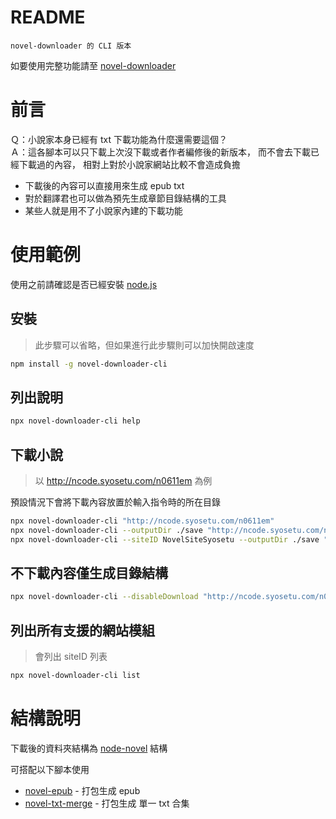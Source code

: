 # README

    novel-downloader 的 CLI 版本

如要使用完整功能請至 [novel-downloader](https://www.npmjs.com/package/novel-downloader)

# 前言

Ｑ：小說家本身已經有 txt 下載功能為什麼還需要這個？  
Ａ：這各腳本可以只下載上次沒下載或者作者編修後的新版本，
而不會去下載已經下載過的內容，
相對上對於小說家網站比較不會造成負擔

- 下載後的內容可以直接用來生成 epub txt
- 對於翻譯君也可以做為預先生成章節目錄結構的工具
- 某些人就是用不了小說家內建的下載功能

# 使用範例

使用之前請確認是否已經安裝 [node.js](https://nodejs.org/zh-cn/)

## 安裝

> 此步驟可以省略，但如果進行此步驟則可以加快開啟速度

```bash
npm install -g novel-downloader-cli
```

## 列出說明

```bash
npx novel-downloader-cli help
```

## 下載小說

> 以 http://ncode.syosetu.com/n0611em 為例

預設情況下會將下載內容放置於輸入指令時的所在目錄

```bash
npx novel-downloader-cli "http://ncode.syosetu.com/n0611em"
npx novel-downloader-cli --outputDir ./save "http://ncode.syosetu.com/n0611em"
npx novel-downloader-cli --siteID NovelSiteSyosetu --outputDir ./save "http://ncode.syosetu.com/n0611em"
```

## 不下載內容僅生成目錄結構

```bash
npx novel-downloader-cli --disableDownload "http://ncode.syosetu.com/n0611em"
```

## 列出所有支援的網站模組

> 會列出 siteID 列表

```bash
npx novel-downloader-cli list
```

# 結構說明

下載後的資料夾結構為 [node-novel](https://www.npmjs.com/search?q=keywords:node-novel) 結構

可搭配以下腳本使用
- [novel-epub](https://www.npmjs.com/package/novel-epub) - 打包生成 epub
- [novel-txt-merge](https://www.npmjs.com/package/novel-txt-merge) - 打包生成 單一 txt 合集

